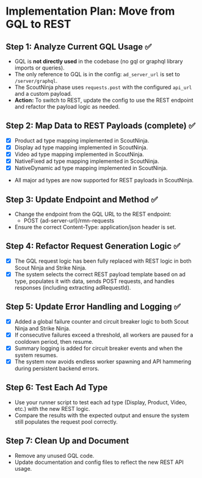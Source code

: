 # Implementation Plan: Move from GQL to REST

## Step 1: Analyze Current GQL Usage ✅
- GQL is **not directly used** in the codebase (no gql or graphql library imports or queries).
- The only reference to GQL is in the config: `ad_server_url` is set to `/server/graphql`.
- The ScoutNinja phase uses `requests.post` with the configured `api_url` and a custom payload.
- **Action:** To switch to REST, update the config to use the REST endpoint and refactor the payload logic as needed.

## Step 2: Map Data to REST Payloads (complete) ✅
- [x] Product ad type mapping implemented in ScoutNinja.
- [x] Display ad type mapping implemented in ScoutNinja.
- [x] Video ad type mapping implemented in ScoutNinja.
- [x] NativeFixed ad type mapping implemented in ScoutNinja.
- [x] NativeDynamic ad type mapping implemented in ScoutNinja.
- All major ad types are now supported for REST payloads in ScoutNinja.

## Step 3: Update Endpoint and Method ✅
- Change the endpoint from the GQL URL to the REST endpoint:
  - POST {ad-server-url}/rmn-requests
- Ensure the correct Content-Type: application/json header is set.

## Step 4: Refactor Request Generation Logic ✅
- [x] The GQL request logic has been fully replaced with REST logic in both Scout Ninja and Strike Ninja.
- [x] The system selects the correct REST payload template based on ad type, populates it with data, sends POST requests, and handles responses (including extracting adRequestId).

## Step 5: Update Error Handling and Logging ✅
- [x] Added a global failure counter and circuit breaker logic to both Scout Ninja and Strike Ninja.
- [x] If consecutive failures exceed a threshold, all workers are paused for a cooldown period, then resume.
- [x] Summary logging is added for circuit breaker events and when the system resumes.
- [x] The system now avoids endless worker spawning and API hammering during persistent backend errors.

## Step 6: Test Each Ad Type
- Use your runner script to test each ad type (Display, Product, Video, etc.) with the new REST logic.
- Compare the results with the expected output and ensure the system still populates the request pool correctly.

## Step 7: Clean Up and Document
- Remove any unused GQL code.
- Update documentation and config files to reflect the new REST API usage.